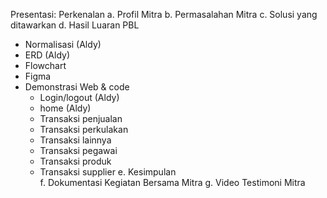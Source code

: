 Presentasi: 
Perkenalan
a. Profil Mitra 
b. Permasalahan Mitra 
c. Solusi yang ditawarkan 
d. Hasil Luaran PBL
  - Normalisasi (Aldy)
  - ERD (Aldy)
  - Flowchart 
  - Figma 
  - Demonstrasi Web & code
    - Login/logout (Aldy)
    - home (Aldy)
    - Transaksi penjualan 
    - Transaksi perkulakan 
    - Transaksi lainnya 
    - Transaksi pegawai 
    - Transaksi produk 
    - Transaksi supplier 
e. Kesimpulan  
f. Dokumentasi Kegiatan Bersama Mitra
g. Video Testimoni Mitra